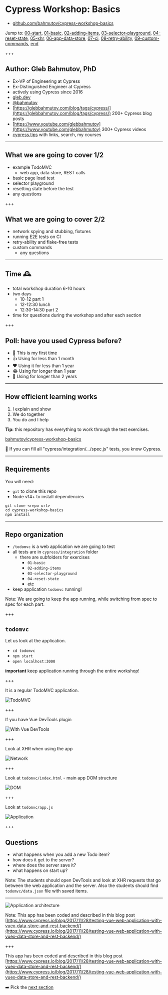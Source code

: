 # Cypress Workshop: Basics

- [github.com/bahmutov/cypress-workshop-basics](https://github.com/bahmutov/cypress-workshop-basics)

Jump to: [00-start](?p=00-start), [01-basic](?p=01-basic), [02-adding-items](?p=02-adding-items), [03-selector-playground](?p=03-selector-playground), [04-reset-state](?p=04-reset-state), [05-xhr](?p=05-xhr), [06-app-data-store](?p=06-app-data-store), [07-ci](?p=07-ci), [08-retry-ability](?p=08-retry-ability), [09-custom-commands](?p=09-custom-commands), [end](?p=end)

+++

## Author: Gleb Bahmutov, PhD

- Ex-VP of Engineering at Cypress
- Ex-Distinguished Engineer at Cypress
- actively using Cypress since 2016
- [gleb.dev](https://gleb.dev)
- [@bahmutov](https://twitter.com/bahmutov)
- [https://glebbahmutov.com/blog/tags/cypress/](https://glebbahmutov.com/blog/tags/cypress/) 200+ Cypress blog posts
- [https://www.youtube.com/glebbahmutov](https://www.youtube.com/glebbahmutov) 300+ Cypress videos
- [cypress.tips](https://cypress.tips) with links, search, my courses

---

## What we are going to cover 1/2

- example TodoMVC
  - web app, data store, REST calls
- basic page load test
- selector playground
- resetting state before the test
- any questions

+++

## What we are going to cover 2/2

- network spying and stubbing, fixtures
- running E2E tests on CI
- retry-ability and flake-free tests
- custom commands
  - any questions

---

## Time 🕰

- total workshop duration 6-10 hours
- two days
  - 10-12 part 1
  - 12-12:30 lunch
  - 12:30-14:30 part 2
- time for questions during the workshop and after each section

+++

<!-- Please: if you have experience with Cypress.io, help others during the workshop 🙏 -->

## Poll: have you used Cypress before?

- 👏 This is my first time
- 👍 Using for less than 1 month
- ❤️ Using it for less than 1 year
- 😂 Using for longer than 1 year
- 🎉 Using for longer than 2 years

---

## How efficient learning works

1. I explain and show
2. We do together
3. You do and I help

**Tip:** this repository has everything to work through the test exercises.

[bahmutov/cypress-workshop-basics](https://github.com/bahmutov/cypress-workshop-basics)

🎉 If you can fill all "cypress/integration/.../spec.js" tests, you know Cypress. <!-- .element: class="fragment" -->

---

## Requirements

You will need:

- `git` to clone this repo
- Node v14+ to install dependencies

```text
git clone <repo url>
cd cypress-workshop-basics
npm install
```

---

## Repo organization

- `/todomvc` is a web application we are going to test
- all tests are in `cypress/integration` folder
  - there are subfolders for exercises
    - `01-basic`
    - `02-adding-items`
    - `03-selector-playground`
    - `04-reset-state`
    - etc
- keep application `todomvc` running!

Note:
We are going to keep the app running, while switching from spec to spec for each part.

+++

## `todomvc`

Let us look at the application.

- `cd todomvc`
- `npm start`
- `open localhost:3000`

**important** keep application running through the entire workshop!

+++

It is a regular TodoMVC application.

![TodoMVC](./img/todomvc.png)

+++

If you have Vue DevTools plugin

![With Vue DevTools](./img/vue-devtools.png)

+++

Look at XHR when using the app

![Network](./img/network.png)

+++

Look at `todomvc/index.html` - main app DOM structure

![DOM](./img/DOM.png)

+++

Look at `todomvc/app.js`

![Application](./img/app.png)

+++

## Questions

- what happens when you add a new Todo item? <!-- .element: class="fragment" -->
- how does it get to the server? <!-- .element: class="fragment" -->
- where does the server save it? <!-- .element: class="fragment" -->
- what happens on start up? <!-- .element: class="fragment" -->

Note:
The students should open DevTools and look at XHR requests that go between the web application and the server. Also the students should find `todomvc/data.json` file with saved items.

---

![Application architecture](./img/vue-vuex-rest.png)

Note:
This app has been coded and described in this blog post [https://www.cypress.io/blog/2017/11/28/testing-vue-web-application-with-vuex-data-store-and-rest-backend/](https://www.cypress.io/blog/2017/11/28/testing-vue-web-application-with-vuex-data-store-and-rest-backend/)

+++

This app has been coded and described in this blog post [https://www.cypress.io/blog/2017/11/28/testing-vue-web-application-with-vuex-data-store-and-rest-backend/](https://www.cypress.io/blog/2017/11/28/testing-vue-web-application-with-vuex-data-store-and-rest-backend/)

➡️ Pick the [next section](https://github.com/bahmutov/cypress-workshop-basics#contents)
